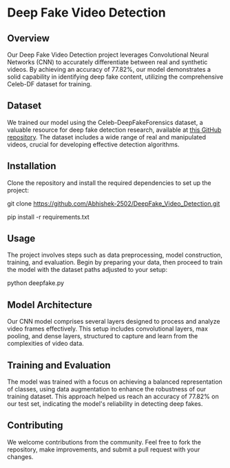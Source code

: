 # Deep Fake Video Detection

## Overview

Our Deep Fake Video Detection project leverages Convolutional Neural Networks (CNN) to accurately differentiate between real and synthetic videos. By achieving an accuracy of 77.82%, our model demonstrates a solid capability in identifying deep fake content, utilizing the comprehensive Celeb-DF dataset for training.

## Dataset

We trained our model using the Celeb-DeepFakeForensics dataset, a valuable resource for deep fake detection research, available at [this GitHub repository](https://github.com/yuezunli/celeb-deepfakeforensics). The dataset includes a wide range of real and manipulated videos, crucial for developing effective detection algorithms.

## Installation

Clone the repository and install the required dependencies to set up the project:

git clone https://github.com/Abhishek-2502/DeepFake_Video_Detection.git

pip install -r requirements.txt

## Usage

The project involves steps such as data preprocessing, model construction, training, and evaluation. Begin by preparing your data, then proceed to train the model with the dataset paths adjusted to your setup:

python deepfake.py

## Model Architecture

Our CNN model comprises several layers designed to process and analyze video frames effectively. This setup includes convolutional layers, max pooling, and dense layers, structured to capture and learn from the complexities of video data.

## Training and Evaluation

The model was trained with a focus on achieving a balanced representation of classes, using data augmentation to enhance the robustness of our training dataset. This approach helped us reach an accuracy of 77.82% on our test set, indicating the model's reliability in detecting deep fakes.

## Contributing

We welcome contributions from the community. Feel free to fork the repository, make improvements, and submit a pull request with your changes.
